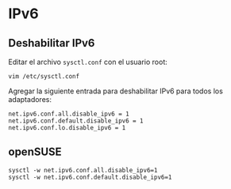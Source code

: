 # IPv6

## Deshabilitar IPv6

Editar el archivo ```sysctl.conf``` con el usuario root:

```shell
vim /etc/sysctl.conf
```

Agregar la siguiente entrada para deshabilitar IPv6 para todos los adaptadores:

```shell
net.ipv6.conf.all.disable_ipv6 = 1
net.ipv6.conf.default.disable_ipv6 = 1
net.ipv6.conf.lo.disable_ipv6 = 1
```

## openSUSE
```shell
sysctl -w net.ipv6.conf.all.disable_ipv6=1
sysctl -w net.ipv6.conf.default.disable_ipv6=1
```
